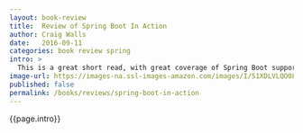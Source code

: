 ```yaml
---
layout: book-review
title:  Review of Spring Boot In Action
author: Craig Walls
date:   2016-09-11
categories: book review spring
intro: >
  This is a great short read, with great coverage of Spring Boot support for Groovy scripting.
image-url: https://images-na.ssl-images-amazon.com/images/I/51XDLVLQOOL._SX396_BO1,204,203,200_.jpg
published: false
permalink: /books/reviews/spring-boot-in-action
---
```

{{page.intro}}
